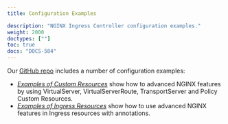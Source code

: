 ```yaml
---
title: Configuration Examples

description: "NGINX Ingress Controller configuration examples."
weight: 2000
doctypes: [""]
toc: true
docs: "DOCS-584"
---
```



Our [GitHub repo](https://github.com/nginxinc/kubernetes-ingress) includes a number of configuration examples:

* [*Examples of Custom Resources*](https://github.com/nginxinc/kubernetes-ingress/tree/v3.2.0/examples/custom-resources) show how to advanced NGINX features by using VirtualServer, VirtualServerRoute, TransportServer and Policy Custom Resources.
* [*Examples of Ingress Resources*](https://github.com/nginxinc/kubernetes-ingress/tree/v3.2.0/examples/ingress-resources) show how to use advanced NGINX features in Ingress resources with annotations.
